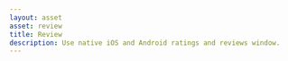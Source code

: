 ```yaml
---
layout: asset
asset: review
title: Review
description: Use native iOS and Android ratings and reviews window.
---
```

